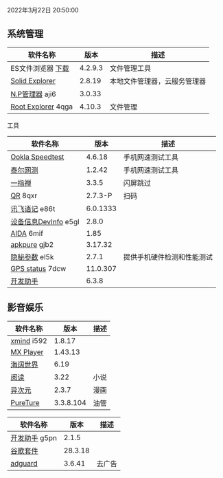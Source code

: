 2022年3月22日 20:50:00

## 系统管理

| 软件名称                                                 | 版本    | 描述                         |
| -------------------------------------------------------- | ------- | ---------------------------- |
| ES文件浏览器 [下载](https://pan.lanzoux.com/b0f1d7s2h)   | 4.2.9.3 | 文件管理工具                 |
| [Solid Explorer](https://pan.lanzoux.com/b0f19gdfa)      | 2.8.19  | 本地文件管理器，云服务管理器 |
| [N.P管理器](https://pan.lanzoux.com/b06m0cevg?pwd=aji6)  aji6     | 3.0.33  |                              |
| [Root Explorer](https://pan.lanzoux.com/b06ll1dfi?pwd=4qga)  4qga | 4.10.3  | 文件管理                     |



工具

| 软件名称                                                     | 版本     | 描述                       |
| ------------------------------------------------------------ | -------- | -------------------------- |
| [Ookla Speedtest](https://pan.lanzoux.com/b0f19i6af)         | 4.6.18   | 手机网速测试工具           |
| [泰尔网测](https://www.coolapk.com/apk/com.knowyou.perception) | 1.2.42   | 手机网速测试工具           |
| [一指禅](https://estar.lanzoux.com/11o#)                     | 3.3.5    | 闪屏跳过                   |
| [QR](https://www.lanzoux.com/b06lnskqf?pwd=8qxr)  8qxr                | 2.7\.3-P | 扫码                       |
| [讯飞语记](https://pan.lanzoux.com/b06llc0sj?pwd=e86t) e86t           | 6.0.1333 |                            |
| [设备信息DevInfo](https://pan.lanzoux.com/b06mcp2le?pwd=e5gl)  e5gl   | 2.8.0    |                            |
| [AIDA](https://www.lanzoux.com/b06lo9kqh?pwd=6mif)  6mif              | 1.85     |                            |
| [apkpure](https://www.lanzoux.com/b06ljuo9a?pwd=gjb2)  gjb2           | 3.17.32  |                            |
| [隐秘参数](https://myqqjd.lanzoux.com/b06mhavbi?pwd=el5k)  el5k       | 2.7.1    | 提供手机硬件检测和性能测试 |
| [GPS status](https://myqqjd.lanzoux.com/b06ltxx5i?pwd=7dcw)  7dcw     | 11.0.307 |                            |
| [开发助手](https://pan.lanzoux.com/b06lmdxmd)                | 6.3.8    |                            |



## 影音娱乐

| 软件名称                                                   | 版本      | 描述 |
| ---------------------------------------------------------- | --------- | ---- |
| [xmind](https://pan.lanzoux.com/b06lkjpah?pwd=i592)   i592 | 1.8.17    |      |
| [MX Player](https://pan.lanzoux.com/b0f19eo3c#666666)      | 1.43.13   |      |
| [海阔世界](https://haikuo.lanzoui.com/u/GoldRiver)         | 6.19      |      |
| [阅读](https://www.coolapk.com/apk/256030)                 | 3.22      | 小说 |
| [异次元](https://www.lanzoui.com/b595600)                  | 2.3.7     | 漫画 |
| [PureTure](https://pan.lanzoui.com/b0f2lkrab)              | 3.3.8.104 | 油管 |





| 软件名称                                                | 版本    | 描述   |
| ------------------------------------------------------- | ------- | ------ |
| [开发助手](https://pan.lanzoux.com/b06m5xvtc#g5pn) g5pn | 2.1.5   |        |
| [谷歌套件]( https://pan.lanzoui.com/b0f195fyf)          | 28.3.18 |        |
| [adguard](https://pan.lanzoui.com/b0f19420h)            | 3.6.41  | 去广告 |


